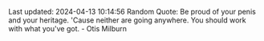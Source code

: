 Last updated: 2024-04-13 10:14:56
Random Quote: Be proud of your penis and your heritage. 'Cause neither are going anywhere. You should work with what you've got. - Otis Milburn